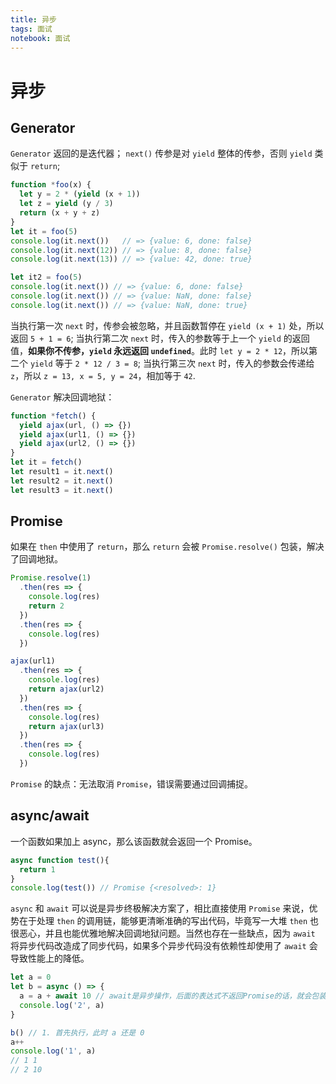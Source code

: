 ```yaml
---
title: 异步
tags: 面试
notebook: 面试
---
```


# 异步

## Generator

`Generator` 返回的是迭代器；
`next()` 传参是对 `yield` 整体的传参，否则 `yield` 类似于 `return`;

```js
function *foo(x) {
  let y = 2 * (yield (x + 1))
  let z = yield (y / 3)
  return (x + y + z)
}
let it = foo(5)
console.log(it.next())   // => {value: 6, done: false}
console.log(it.next(12)) // => {value: 8, done: false}
console.log(it.next(13)) // => {value: 42, done: true}

let it2 = foo(5)
console.log(it.next()) // => {value: 6, done: false}
console.log(it.next()) // => {value: NaN, done: false}
console.log(it.next()) // => {value: NaN, done: true}
```

当执行第一次 `next` 时，传参会被忽略，并且函数暂停在 `yield (x + 1)` 处，所以返回 `5 + 1 = 6`;
当执行第二次 `next` 时，传入的参数等于上一个 `yield` 的返回值，**如果你不传参，`yield` 永远返回 `undefined`**。此时 `let y = 2 * 12`，所以第二个 `yield` 等于 `2 * 12 / 3 = 8`;
当执行第三次 `next` 时，传入的参数会传递给 `z`，所以 `z = 13, x = 5, y = 24`，相加等于 `42`.

`Generator` 解决回调地狱：

```js
function *fetch() {
  yield ajax(url, () => {})
  yield ajax(url1, () => {})
  yield ajax(url2, () => {})
}
let it = fetch()
let result1 = it.next()
let result2 = it.next()
let result3 = it.next()
```

## Promise

如果在 `then` 中使用了 `return`，那么 `return` 会被 `Promise.resolve()` 包装，解决了回调地狱。

```js
Promise.resolve(1)
  .then(res => {
    console.log(res)
    return 2
  })
  .then(res => {
    console.log(res)
  })
```

```js
ajax(url1)
  .then(res => {
    console.log(res)
    return ajax(url2)
  })
  .then(res => {
    console.log(res)
    return ajax(url3)
  })
  .then(res => {
    console.log(res)
  })
```

`Promise` 的缺点：无法取消 `Promise`，错误需要通过回调捕捉。

## async/await

一个函数如果加上 async，那么该函数就会返回一个 Promise。

```js
async function test(){
  return 1
}
console.log(test()) // Promise {<resolved>: 1}
```

`async` 和 `await` 可以说是异步终极解决方案了，相比直接使用 `Promise` 来说，优势在于处理 `then` 的调用链，能够更清晰准确的写出代码，毕竟写一大堆 `then` 也很恶心，并且也能优雅地解决回调地狱问题。当然也存在一些缺点，因为 `await` 将异步代码改造成了同步代码，如果多个异步代码没有依赖性却使用了 `await` 会导致性能上的降低。

```js
let a = 0
let b = async () => {
  a = a + await 10 // await是异步操作，后面的表达式不返回Promise的话，就会包装成 Promise.resolve(返回值)，此时就是 a = 0 + 10
  console.log('2', a)
}

b() // 1. 首先执行，此时 a 还是 0
a++
console.log('1', a)
// 1 1
// 2 10
```
